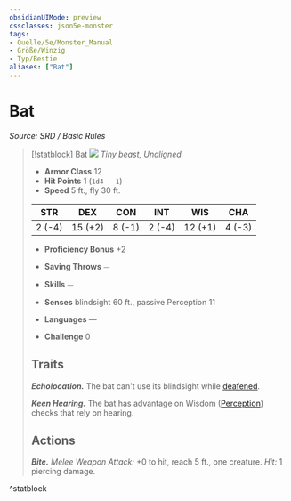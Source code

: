 ```yaml
---
obsidianUIMode: preview
cssclasses: json5e-monster
tags:
- Quelle/5e/Monster_Manual
- Größe/Winzig
- Typ/Bestie
aliases: ["Bat"]
---
```

# Bat
*Source: SRD / Basic Rules*  

> [!statblock] Bat
> ![](compendium/bestiary/beast/token/bat.png#token)
> *Tiny beast, Unaligned*
> 
> - **Armor Class** 12 
> - **Hit Points** 1 (`1d4 - 1`)
> - **Speed** 5 ft., fly 30 ft.
> 
> |STR|DEX|CON|INT|WIS|CHA|
> |:---:|:---:|:---:|:---:|:---:|:---:|
> | 2 (-4)|15 (+2)| 8 (-1)| 2 (-4)|12 (+1)| 4 (-3)|
> 
> - **Proficiency Bonus** +2
> - **Saving Throws** ⏤
> - **Skills** ⏤
> - **Senses** blindsight 60 ft., passive Perception 11
> 
> - **Languages** —
> - **Challenge** 0
> 
> ## Traits
> 
> ***Echolocation.*** The bat can't use its blindsight while [deafened](rules/conditions.md#deafened).
> 
> ***Keen Hearing.*** The bat has advantage on Wisdom ([Perception](rules/skills.md#Perception)) checks that rely on hearing.
> 
> ## Actions
> 
> ***Bite.*** *Melee Weapon Attack:* +0 to hit, reach 5 ft., one creature. *Hit:* 1 piercing damage.

^statblock